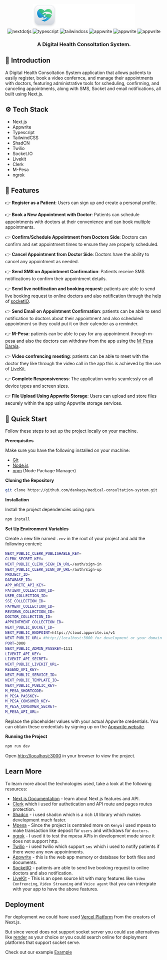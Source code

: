
<div align="center">
  <br />
      <img src="public/assets/icons/logo-full.svg" alt="Project Banner">

  <br />

  <div>
    <img src="https://img.shields.io/badge/-Next_JS-black?style=for-the-badge&logoColor=white&logo=nextdotjs&color=000000" alt="nextdotjs" />
    <img src="https://img.shields.io/badge/-TypeScript-black?style=for-the-badge&logoColor=white&logo=typescript&color=3178C6" alt="typescript" />
    <img src="https://img.shields.io/badge/-Tailwind_CSS-black?style=for-the-badge&logoColor=white&logo=tailwindcss&color=06B6D4" alt="tailwindcss" />
    <img src="https://img.shields.io/badge/-Appwrite-black?style=for-the-badge&logoColor=white&logo=appwrite&color=FD366E" alt="appwrite" />
    <img src="https://img.shields.io/badge/-SocketIo-black?style=for-the-badge&logoColor=white&logo=socketdotio&color=010101" alt="appwrite" />
     <img src="https://img.shields.io/badge/-Clerk-black?style=for-the-badge&logoColor=white&logo=clerk&color=6C47FF" alt="appwrite" />

  </div>

  <h3 align="center">A Digital Health Consoltation System.</h3>
</div>

## <a name="introduction">🤖 Introduction</a>

A Digital Health Consoltation System application that allows patients to easily register, book a video confernce, and manage their appointments with doctors, featuring administrative tools for scheduling, confirming, and canceling appointments, along with SMS, Socket and email notifications, all built using Next.js.
## <a name="tech-stack">⚙️ Tech Stack</a>

- Next.js
- Appwrite 
- Typescript
- TailwindCSS
- ShadCN
- Twilio
- Socket.IO
- Livekit
- Clerk
- M-Pesa
- ngrok

## <a name="features">🔋 Features</a>

👉 **Register as a Patient**: Users can sign up and create a personal profile.

👉 **Book a New Appointment with Doctor**: Patients can schedule appointments with doctors at their convenience and can book multiple appointments.

👉 **Confirm/Schedule Appointment from Doctors Side**: Doctors can confirm and set appointment times to ensure they are properly scheduled.

👉 **Cancel Appointment from Doctor Side**: Doctors have the ability to cancel any appointment as needed.

👉 **Send SMS on Appointment Confirmation**: Patients receive SMS notifications to confirm their appointment details.

👉 **Send live notification and booking request**: patients are able to send live booking request to online doctors and also notification through the help of [socketIO](https://socket.io/docs/v4/).

👉 **Send Email on Appointment Confirmation**: patients can be able to send notification to doctors about their appointment and also scheduled appointment so they could put it on their calender as a reminder.

👉 **M-Pesa**: patients can be able to pay for any appointment through m-pesa and also the doctors can withdraw from the app using the [M-Pesa Daraja](https://developer.safaricom.co.ke/).

👉 **Video confrencing meeting**: patients can be able to meet with the doctor they like through the video call in the app this is achieved by the use of [LiveKit](https://livekit.io/use-cases/video-conferencing).

👉 **Complete Responsiveness**: The application works seamlessly on all device types and screen sizes.

👉 **File Upload Using Appwrite Storage**: Users can upload and store files securely within the app using Appwrite storage services.

## <a name="quick-start">🤸 Quick Start</a>

Follow these steps to set up the project locally on your machine.

**Prerequisites**

Make sure you have the following installed on your machine:

- [Git](https://git-scm.com/)
- [Node.js](https://nodejs.org/en)
- [npm](https://www.npmjs.com/) (Node Package Manager)

**Cloning the Repository**

```bash
git clone https://github.com/dankags/medical-consultation-system.git

```

**Installation**

Install the project dependencies using npm:

```bash
npm install
```

**Set Up Environment Variables**

Create a new file named `.env` in the root of your project and add the following content:


```bash
NEXT_PUBLIC_CLERK_PUBLISHABLE_KEY=
CLERK_SECRET_KEY=
NEXT_PUBLIC_CLERK_SIGN_IN_URL=/auth/sign-in
NEXT_PUBLIC_CLERK_SIGN_UP_URL=/auth/sign-up
PROJECT_ID=
DATABASE_ID=
APP_WRITE_API_KEY=
PATIENT_COLLECTION_ID=
USER_COLLECTION_ID=
SSE_COLLECTION_ID=
PAYMENT_COLLECTION_ID=
REVIEWS_COLLECTION_ID=
DOCTOR_COLLECTION_ID=
APPOINTMENT_COLLECTION_ID=
NEXT_PUBLIC_BUCKET_ID=
NEXT_PUBLIC_ENDPOINT=https://cloud.appwrite.io/v1
NEXT_PUBLIC_URL= #http://localhost:3000 for development or your domain in production
PORT=3000
NEXT_PUBLIC_ADMIN_PASSKEY=1111
LIVEKIT_API_KEY=
LIVEKIT_API_SECRET=
NEXT_PUBLIC_LIVEKIT_URL=
RESEND_API_KEY=
NEXT_PUBLIC_SERVICE_ID=
NEXT_PUBLIC_TEMPLATE_ID=
NEXT_PUBLIC_PUBLIC_KEY=
M_PESA_SHORTCODE=
M_PESA_PASSKEY=
M_PESA_CONSUMER_KEY=
M_PESA_CONSUMER_SECRET=
M_PESA_API_URL=

```

Replace the placeholder values with your actual Appwrite credentials. You can obtain these credentials by signing up on the [Appwrite website](https://appwrite.io/).

**Running the Project**

```bash
npm run dev
```

Open [http://localhost:3000](http://localhost:3000) in your browser to view the project.


## Learn More

To learn more about the technologies used, take a look at the following resources:

- [Next.js Documentation](https://nextjs.org/docs) - learn about Next.js features and API.
- [Clerk](https://clerk.com/docs) which i used for authetication and API route and pages routes protection.
- [Shadcn](https://ui.shadcn.com/docs/installation/next) - i used shadcn which is a rich UI library which makes development much faster.
- [Mpesa](https://developer.safaricom.co.ke/) - Since the project is centraled more on `Kenya` i used mpesa to make transaction like deposit for `users` and withdraws for `doctors`.
- [ngrok](https://ngrok.com/) - I used it to test the mpesa APIs in development mode since it does not support http.
- [Twilio](https://www.twilio.com/docs) - i used twilio which support `sms` which i used to notify patients if there were any new appointments.
- [Appwrite](https://appwrite.io/) - this is the web app memory or database for both files and documents.
- [SocketIO](https://socket.io/docs/v4/) - patients are able to send live booking request to online doctors and also notification.
- [LiveKit](https://livekit.io/use-cases/video-conferencing) - This is an open source kit with many features like `Video Confrencing`, `Video Streaming` and `Voice agent` that you can intergrate with your app to have the above features.


## Deployment

For deployment we could have used [Vercel Platform](https://vercel.com/new?utm_medium=default-template&filter=next.js&utm_source=create-next-app&utm_campaign=create-next-app-readme) from the creators of Next.js.

But since vercel does not support socket server you could use alternatives like [render](https://render.com/) as your choice or you could search online for deployment platforms that support socket serve.

Check out our example [Example](https://medical-consultation-system.onrender.com)
